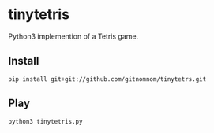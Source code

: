 # tinytetris
Python3 implemention of a Tetris game.

## Install 

```
pip install git+git://github.com/gitnomnom/tinytetrs.git
```

## Play

```
python3 tinytetris.py
```
